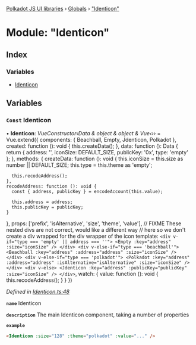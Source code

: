 [Polkadot JS UI libraries](../README.md) › [Globals](../globals.md) › ["Identicon"](_identicon_.md)

# Module: "Identicon"

## Index

### Variables

* [Identicon](_identicon_.md#const-identicon)

## Variables

### `Const` Identicon

• **Identicon**: *VueConstructor‹Data & object & object & Vue‹››* = Vue.extend({
  components: {
    Beachball,
    Empty,
    Jdenticon,
    Polkadot
  },
  created: function (): void {
    this.createData();
  },
  data: function (): Data {
    return {
      address: '',
      iconSize: DEFAULT_SIZE,
      publicKey: '0x',
      type: 'empty'
    };
  },
  methods: {
    createData: function (): void {
      this.iconSize = this.size as number || DEFAULT_SIZE;
      this.type = this.theme as 'empty';

      this.recodeAddress();
    },
    recodeAddress: function (): void {
      const { address, publicKey } = encodeAccount(this.value);

      this.address = address;
      this.publicKey = publicKey;
    }
  },
  props: ['prefix', 'isAlternative', 'size', 'theme', 'value'],
  // FIXME These nested divs are not correct, would like a different way
  // here so we don't create a div wrapped for the div wrapper of the icon
  template: `
    <div v-if="type === 'empty' || address === ''">
      <Empty :key="address" :size="iconSize" />
    </div>
    <div v-else-if="type === 'beachball'">
      <Beachball :key="address" :address="address" :size="iconSize" />
    </div>
    <div v-else-if="type === 'polkadot'">
      <Polkadot :key="address" :address="address" :isAlternative="isAlternative" :size="iconSize" />
    </div>
    <div v-else>
      <Jdenticon :key="address" :publicKey="publicKey" :size="iconSize" />
    </div>
  `,
  watch: {
    value: function (): void {
      this.recodeAddress();
    }
  }
})

*Defined in [Identicon.ts:48](https://github.com/polkadot-js/ui/blob/8dfaea2bf/packages/vue-identicon/src/Identicon.ts#L48)*

**`name`** Identicon

**`description`** The main Identicon component, taking a number of properties

**`example`** 
```html
<Identicon :size="128" :theme="polkadot" :value="..." />
```
